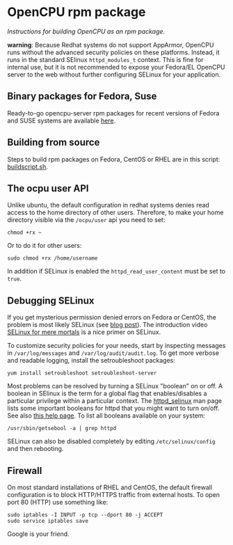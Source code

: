 # OpenCPU rpm package

*Instructions for building OpenCPU as an rpm package.*

**warning**: Because Redhat systems do not support AppArmor, OpenCPU runs without the advanced security policies on these platforms. Instead, it runs in the standard SElinux `httpd_modules_t` context. This is fine for internal use, but it is not recommended to expose your Fedora/EL OpenCPU server to the web without further configuring SELinux for your application.

## Binary packages for Fedora, Suse

Ready-to-go opencpu-server rpm packages for recent versions of Fedora and SUSE systems are available [here](http://software.opensuse.org/download.html?project=home:jeroenooms:opencpu-1.5&package=opencpu).

## Building from source

Steps to build rpm packages on Fedora, CentOS or RHEL are in this script: [buildscript.sh](buildscript.sh).

## The ocpu user API

Unlike ubuntu, the default configuration in redhat systems denies read access to the home directory of other users. Therefore, to make your home directory visible via the `/ocpu/user` api you need to set:

	chmod +rx ~

Or to do it for other users:

	sudo chmod +rx /home/username 

In addition if SELinux is enabled the `httpd_read_user_content` must be set to `true`.

## Debugging SELinux

If you get mysterious permission denied errors on Fedora or CentOS, the problem is most likely SELinux (see [blog post](https://www.opencpu.org/posts/opencpu-fedora-centos/)). The introduction video [SELinux for mere mortals](http://www.redhat.com/resourcelibrary/videos/selinux-for-mere-mortals) is a nice primer on SELinux.

To customize security policies for your needs, start by inspecting messages in `/var/log/messages` and `/var/log/audit/audit.log`. To get more verbose and readable logging, install the setroubleshoot packages:

    yum install setroubleshoot setroubleshoot-server

Most problems can be resolved by turning a SELinux "boolean" on or off. A boolean in SElinux is the term for a global flag that enables/disables a particular privilege within a particular context. The [httpd_selinux](http://linux.die.net/man/8/httpd_selinux) man page lists some important booleans for httpd that you might want to turn on/off. See also [this help page](https://docs.fedoraproject.org/en-US/Fedora/19/html/Security_Guide/sect-Managing_Confined_Services-The_Apache_HTTP_Server.html). To list all booleans available on your system:

    /usr/sbin/getsebool -a | grep httpd

SELinux can also be disabled completely by editing `/etc/selinux/config` and then rebooting.

## Firewall

On most standard installations of RHEL and CentOS, the default firewall configuration is to block HTTP/HTTPS traffic from external hosts. To open port 80 (HTTP) use something like:

    sudo iptables -I INPUT -p tcp --dport 80 -j ACCEPT
    sudo service iptables save

Google is your friend.
